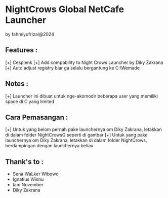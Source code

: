 # NightCrows Global NetCafe Launcher
by fahmiyufrizal@2024

## Features :
[+] Cesplenk
[+] Add compability to Night Crows Launcher by Diky Zakrana
[+] Auto adjust registry biar ga selalu bergantung ke C:\Wemade

## Notes :
[+] Launcher ini dibuat untuk nge-akomodir beberapa user yang memiliki space di C yang limited

## Cara Pemasangan :
[+] Untuk yang belom pernah pake launchernya om Diky Zakrana, letakkan di dalam folder NightCrowsG seperti di gambar
[+] Untuk yang pake launchernya om Diky Zakrana, letakkan di dalam folder NightCrows, berdampingan dengan launchernya beliau

## Thank's to :
- Sena WaLker Wibowo
- Ignatius Wisnu
- Iam November
- Diky Zakrana
